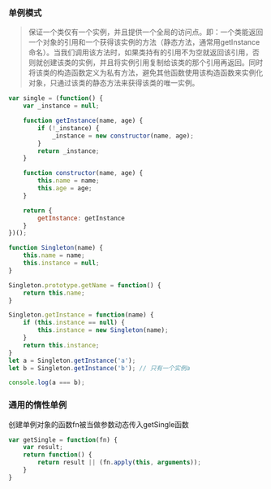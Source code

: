 ### 单例模式
> 保证一个类仅有一个实例，并且提供一个全局的访问点。即：一个类能返回一个对象的引用和一个获得该实例的方法（静态方法，通常用getInstance命名）。当我们调用该方法时，如果类持有的引用不为空就返回该引用，否则就创建该类的实例，并且将实例引用复制给该类的那个引用再返回。同时将该类的构造函数定义为私有方法，避免其他函数使用该构造函数来实例化对象，只通过该类的静态方法来获得该类的唯一实例。

```js
var single = (function() {
    var _instance = null;

    function getInstance(name, age) {
        if (!_instance) {
            _instance = new constructor(name, age);
        }
        return _instance;
    }

    function constructor(name, age) {
        this.name = name;
        this.age = age;
    }

    return {
        getInstance: getInstance
    }
})();

function Singleton(name) {
    this.name = name;
    this.instance = null;
}

Singleton.prototype.getName = function() {
    return this.name;
}

Singleton.getInstance = function(name) {
    if (this.instance == null) {
        this.instance = new Singleton(name);
    }
    return this.instance;
}
let a = Singleton.getInstance('a');
let b = Singleton.getInstance('b'); // 只有一个实例a

console.log(a === b);
```

### 通用的惰性单例
创建单例对象的函数fn被当做参数动态传入getSingle函数
```js
var getSingle = function(fn) {
    var result;
    return function() {
        return result || (fn.apply(this, arguments)); 
    }
}
```